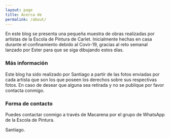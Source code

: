 ```yaml
---
layout: page
title: Acerca de
permalink: /about/
---
```


En este blog se presenta una pequeña muestra de obras realizadas por artistas de la Escola de Pintura de Carlet.
Inicialmente hechas en casa durante el confinamiento debido al Covir-19, gracias al reto semanal lanzado por Ester para que se siga dibujando estos días.

### Más información

Este blog ha sido realizado por Santiago a partir de las fotos enviadas por cada artista que son los que poseen los derechos sobre sus respectivas fotos. En caso de desear que alguna sea retirada y no se publique por favor contacta conmigo.

### Forma de contacto

Puedes contactar conmigo a través de Macarena por el grupo de WhatsApp de la Escola de Pintura.

Santiago.
